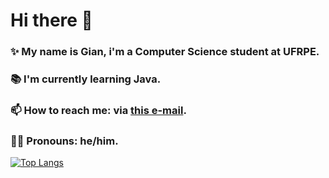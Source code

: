 # Hi there 👋

### ✨ My name is Gian, i'm a Computer Science student at UFRPE.

### 📚 I'm currently learning Java.

<!-- ### 🔨 I’m currently working on...-->

<!-- 🤔 I’m looking for help with ... -->

<!-- 👯 I’m looking to collaborate on... -->

### 📫 How to reach me: via [this e-mail](mailto:gdass8000@gmail.com).

### 🧑🏻 Pronouns: he/him.

<!-- ⚡ Fun fact: ... -->

[![Top Langs](https://github-readme-stats.vercel.app/api/top-langs/?username=gian8311&layout=compact)](https://github.com/anuraghazra/github-readme-stats)
